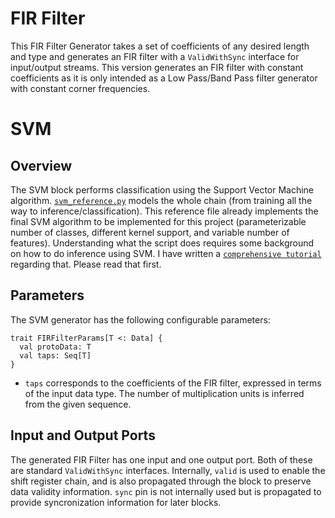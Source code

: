 # FIR Filter
This FIR Filter Generator takes a set of coefficients of any desired length and type and generates an FIR filter with a `ValidWithSync` interface for input/output streams. This version generates an FIR filter with constant coefficients as it is only intended as a Low Pass/Band Pass filter generator with constant corner frequencies.

# SVM

## Overview

The SVM block performs classification using the Support Vector Machine algorithm. [`svm_reference.py`](../scripts/svm_reference.py) models the whole chain (from training all the way to inference/classification). This reference file already implements the final SVM algorithm to be implemented for this project (parameterizable number of classes, different kernel support, and variable number of features). Understanding what the script does requires some background on how to do inference using SVM. I have written a [`comprehensive tutorial`](svm_tutorial.md) regarding that. Please read that first.

## Parameters

The SVM generator has the following configurable parameters:

```
trait FIRFilterParams[T <: Data] {
  val protoData: T
  val taps: Seq[T]          
}
```

* `taps` corresponds to the coefficients of the FIR filter, expressed in terms of the input data type. The number of multiplication units is inferred from the given sequence. 

## Input and Output Ports

The generated FIR Filter has one input and one output port. Both of these are standard `ValidWithSync` interfaces. Internally, `valid` is used to enable the shift register chain, and is also propagated through the block to preserve data validity information. `sync` pin is not internally used but is propagated to provide syncronization information for later blocks.

